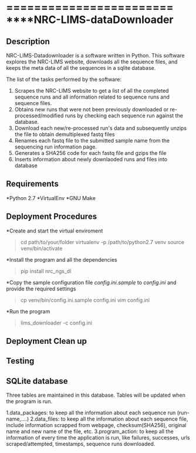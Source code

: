 ========================
****NRC-LIMS-dataDownloader
========================


Description
-----------

NRC-LIMS-Datadownloader is a software written in Python. This software explores the NRC-LIMS website, downloads all the sequence files, and keeps the meta data of all the sequences in a sqlite database.

The list of the tasks performed by the software:
1. Scrapes the NRC-LIMS website to get a list of all the completed sequence runs and all information related to sequence runs and sequence files.
2. Obtains new runs that were not been previously downloaded or re-processed/modified runs by checking each sequence run against the database.
3. Download each new/re-processed run's data and subsequently unzips the file to obtain demultiplexed fastq files
4. Renames each fastq file to the submitted sample name from the sequencing run information page.
5. Generates a SHA256 code for each fastq file and gzips the file
6. Inserts information about newly downlaoded runs and files into database


Requirements
------------

*Python 2.7
*VirtualEnv
*GNU Make


Deployment Procedures
---------------------

*Create and start the virtual enviroment 
 > cd path/to/your/folder
 > virtualenv -p /path/to/python2.7 venv
 > source venv/bin/activate

*Install the program and all the dependencies
 > pip install nrc_ngs_dl 
 
*Copy the sample configuration file _config.ini.sample_ to _config.ini_ and provide the required settings
 > cp venv/bin/config.ini.sample config.ini
 > vim config.ini
 
*Run the program
 > lims_downloader -c config.ini


Deployment Clean up
--------------------



Testing
-------



SQLite database
----------------

Three tables are maintained in this database. Tables will be updated when the program is run.

1.data_packages: to keep all the information about each sequence run
 (run-name,....)
2.data_files: to keep all the information about each sequence file, 
include information scrapped from webpage, checksum(SHA256), original name and new name of the file, etc. 
3.program_action: to keep all the information of every time the application is run,
  like failures, successes, urls scraped/attempted, timestamps, sequence runs downloaded. 




